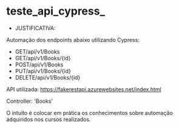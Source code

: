 # teste_api_cypress_

- JUSTIFICATIVA:

Automação dos endpoints abaixo utilizando Cypress:

- GET/api/v1/Books
- GET/api/v1/Books/{id}
- POST/api/v1/Books
- PUT/api/v1/Books/{id}
- DELETE/api/v1/Books/{id}

API utilizada: https://fakerestapi.azurewebsites.net/index.html

Controller: 'Books'

O intuito é colocar em prática os conhecimentos sobre automação adquiridos nos cursos realizados.

